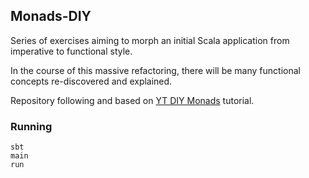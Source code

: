 ## Monads-DIY

Series of exercises aiming to morph an initial Scala application from imperative to functional style. 

In the course of this massive refactoring, there will be many functional concepts re-discovered and explained. 

Repository following and based on [YT DIY Monads](https://www.youtube.com/watch?v=FZAmPhjV11A&list=PLJGDHERh23x-9bxGrCbyX-tXJG99XczNC) tutorial.


### Running

```
sbt
main
run
```
